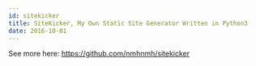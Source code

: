 ```yaml
---
id: sitekicker
title: SiteKicker, My Own Static Site Generator Written in Python3
date: 2016-10-01
---
```


See more here: https://github.com/nmhnmh/sitekicker

